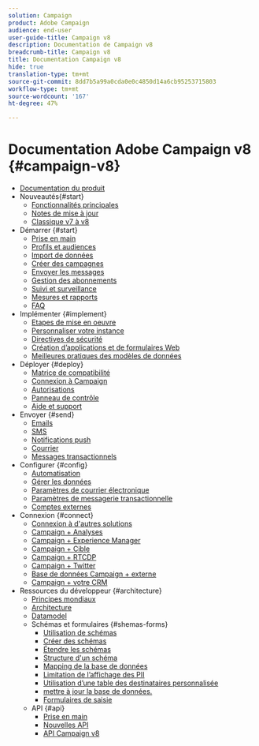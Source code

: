 ```yaml
---
solution: Campaign
product: Adobe Campaign
audience: end-user
user-guide-title: Campaign v8
description: Documentation de Campaign v8
breadcrumb-title: Campaign v8
title: Documentation Campaign v8
hide: true
translation-type: tm+mt
source-git-commit: 8dd7b5a99a0cda0e0c4850d14a6cb95253715803
workflow-type: tm+mt
source-wordcount: '167'
ht-degree: 47%

---
```



# Documentation Adobe Campaign v8 {#campaign-v8}

+ [Documentation du produit](campaign-home.md)
+ Nouveautés{#start}
   + [Fonctionnalités principales](start/whats-new.md)
   + [Notes de mise à jour](start/release-notes.md)
   + [Classique v7 à v8](start/capability-matrix.md)
+ Démarrer {#start}
   + [Prise en main](start/get-started.md)
   + [Profils et audiences](start/audiences.md)
   + [Import de données](start/import.md)
   + [Créer des campagnes](start/campaigns.md)
   + [Envoyer les messages](start/create-message.md)
   + [Gestion des abonnements](start/subscriptions.md)
   + [Suivi et surveillance](start/tracking.md)
   + [Mesures et rapports](start/reporting.md)
   + [FAQ](start/campaign-faq.md)
+ Implémenter {#implement}
   + [Etapes de mise en oeuvre](start/implement.md)
   + [Personnaliser votre instance](dev/customize.md)
   + [Directives de sécurité](config/security.md)
   + [Création d’applications et de formulaires Web](dev/webapps.md)
   + [Meilleures pratiques des modèles de données](dev/datamodel-best-practices.md)
+ Déployer {#deploy}
   + [Matrice de compatibilité](start/compatibility-matrix.md)
   + [Connexion à Campaign](start/connect.md)
   + [Autorisations](start/permissions.md)
   + [Panneau de contrôle](config/self-service.md)
   + [Aide et support](start/support.md)
+ Envoyer {#send}
   + [Emails](send/email.md)
   + [SMS](send/sms.md)
   + [Notifications push](send/push.md)
   + [Courrier](send/direct-mail.md)
   + [Messages transactionnels](send/transactional.md)
+ Configurer {#config}
   + [Automatisation](config/workflows.md)
   + [Gérer les données](config/replication.md)
   + [Paramètres de courrier électronique](config/email-settings.md)
   + [Paramètres de messagerie transactionnelle](config/transactional-msg-settings.md)
   + [Comptes externes](config/external-accounts.md)
+ Connexion {#connect}
   + [Connexion à d&#39;autres solutions](connect/integration.md)
   + [Campaign + Analyses](connect/ac-aa.md)
   + [Campaign + Experience Manager](connect/ac-aem.md)
   + [Campaign + Cible](connect/ac-at.md)
   + [Campaign + RTCDP](connect/ac-rtcdp.md)
   + [Campaign + Twitter](connect/ac-tw.md)
   + [Base de données Campaign + externe](connect/fda.md)
   + [Campaign + votre CRM](connect/crm.md)
+ Ressources du développeur {#architecture}
   + [Principes mondiaux](dev/general-architecture.md)
   + [Architecture](dev/architecture.md)
   + [Datamodel](dev/datamodel.md)
   + Schémas et formulaires {#shemas-forms}
      + [Utilisation de schémas](dev/schemas.md)
      + [Créer des schémas](dev/create-schema.md)
      + [Étendre les schémas](dev/extend-schema.md)
      + [Structure d&#39;un schéma](dev/schema-structure.md)
      + [Mapping de la base de données](dev/database-mapping.md)
      + [Limitation de l’affichage des PII](dev/restrict-pi-view.md)
      + [Utilisation d’une table des destinataires personnalisée](dev/custom-recipient.md)
      + [mettre à jour la base de données.](dev/update-database-structure.md)
      + [Formulaires de saisie](dev/forms.md)
   + API {#api}
      + [Prise en main](dev/api.md)
      + [Nouvelles API](dev/new-apis.md)
      + [API Campaign v8](https://docs.adobe.com/content/help/en/campaign-classic/technicalresources/api/index.html)


